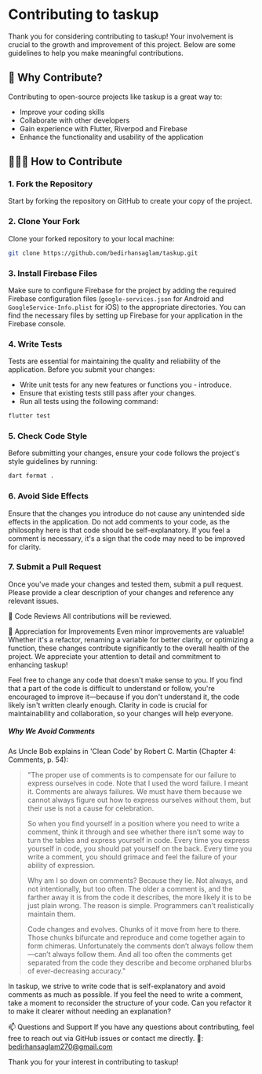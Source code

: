 # Contributing to taskup

Thank you for considering contributing to taskup! Your involvement is crucial to the growth and improvement of this project. Below are some guidelines to help you make meaningful contributions.

## 🌟 Why Contribute?

Contributing to open-source projects like taskup is a great way to:

- Improve your coding skills
- Collaborate with other developers
- Gain experience with Flutter, Riverpod and Firebase
- Enhance the functionality and usability of the application

## 🧑‍🤝‍🧑 How to Contribute

### 1. **Fork the Repository**

Start by forking the repository on GitHub to create your copy of the project.

### 2. **Clone Your Fork**

Clone your forked repository to your local machine:

```bash
git clone https://github.com/bedirhansaglam/taskup.git
```

### 3. **Install Firebase Files**
Make sure to configure Firebase for the project by adding the required Firebase configuration files (`google-services.json` for Android and `GoogleService-Info.plist` for iOS) to the appropriate directories. You can find the necessary files by setting up Firebase for your application in the Firebase console.

### 4. **Write Tests**
Tests are essential for maintaining the quality and reliability of the application. Before you submit your changes:

- Write unit tests for any new features or functions you - introduce.
- Ensure that existing tests still pass after your changes.
- Run all tests using the following command:

```bash
flutter test
```

### 5. **Check Code Style**
Before submitting your changes, ensure your code follows the project's style guidelines by running:

```bash
dart format .
```

### 6. **Avoid Side Effects**
Ensure that the changes you introduce do not cause any unintended side effects in the application. Do not add comments to your code, as the philosophy here is that code should be self-explanatory. If you feel a comment is necessary, it's a sign that the code may need to be improved for clarity.

### 7. **Submit a Pull Request**
Once you've made your changes and tested them, submit a pull request. Please provide a clear description of your changes and reference any relevant issues.

🤝 Code Reviews
All contributions will be reviewed.

🎉 Appreciation for Improvements
Even minor improvements are valuable! Whether it's a refactor, renaming a variable for better clarity, or optimizing a function, these changes contribute significantly to the overall health of the project. We appreciate your attention to detail and commitment to enhancing taskup!

Feel free to change any code that doesn't make sense to you. If you find that a part of the code is difficult to understand or follow, you're encouraged to improve it—because if you don't understand it, the code likely isn't written clearly enough. Clarity in code is crucial for maintainability and collaboration, so your changes will help everyone.

##### Why We Avoid Comments
As Uncle Bob explains in 'Clean Code' by Robert C. Martin (Chapter 4: Comments, p. 54):

> "The proper use of comments is to compensate for our failure to express ourselves in code. Note that I used the word failure. I meant it. Comments are always failures. We must have them because we cannot always figure out how to express ourselves without them, but their use is not a cause for celebration.
>
> So when you find yourself in a position where you need to write a comment, think it through and see whether there isn’t some way to turn the tables and express yourself in code. Every time you express yourself in code, you should pat yourself on the back. Every time you write a comment, you should grimace and feel the failure of your ability of expression.
>
> Why am I so down on comments? Because they lie. Not always, and not intentionally, but too often. The older a comment is, and the farther away it is from the code it describes, the more likely it is to be just plain wrong. The reason is simple. Programmers can’t realistically maintain them.
>
> Code changes and evolves. Chunks of it move from here to there. Those chunks bifurcate and reproduce and come together again to form chimeras. Unfortunately the comments don’t always follow them—can’t always follow them. And all too often the comments get separated from the code they describe and become orphaned blurbs of ever-decreasing accuracy."

In taskup, we strive to write code that is self-explanatory and avoid comments as much as possible. If you feel the need to write a comment, take a moment to reconsider the structure of your code. Can you refactor it to make it clearer without needing an explanation?

📫 Questions and Support
If you have any questions about contributing, feel free to reach out via GitHub issues or contact me directly.
📧: bedirhansaglam270@gmail.com

Thank you for your interest in contributing to taskup!
